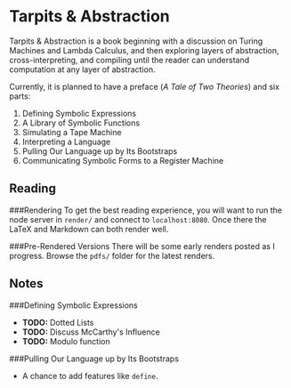 Tarpits & Abstraction
=====================
Tarpits & Abstraction is a book beginning with a discussion on Turing Machines and Lambda Calculus, and then exploring layers of abstraction, cross-interpreting, and compiling until the reader can understand computation at any layer of abstraction.

Currently, it is planned to have a preface (*A Tale of Two Theories*) and six parts:

1. Defining Symbolic Expressions
2. A Library of Symbolic Functions
3. Simulating a Tape Machine
4. Interpreting a Language
5. Pulling Our Language up by Its Bootstraps
6. Communicating Symbolic Forms to a Register Machine

Reading
-------
###Rendering
To get the best reading experience, you will want to run the node server in `render/` and connect to `localhost:8080`. Once there the LaTeX and Markdown can both render well.

###Pre-Rendered Versions
There will be some early renders posted as I progress. Browse the `pdfs/` folder for the latest renders.

Notes
-----
###Defining Symbolic Expressions
- __TODO:__ Dotted Lists
- __TODO:__ Discuss McCarthy's Influence
- __TODO:__ Modulo function

###Pulling Our Language up by Its Bootstraps
- A chance to add features like `define`.
